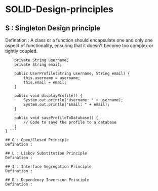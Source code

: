 # SOLID-Design-principles
## S : Singleton Design principle
Defination :
    A class or a function should encapsulate one and only one aspect of functionality, ensuring that it doesn't become too complex or           tightly coupled.
``` class UserProfile {
    private String username;
    private String email;

    public UserProfile(String username, String email) {
        this.username = username;
        this.email = email;
    }

    public void displayProfile() {
        System.out.println("Username: " + username);
        System.out.println("Email: " + email);
    }

    public void saveProfileToDatabase() {
        // Code to save the profile to a database
    }
} ```

## O : Open/Closed Principle 
Defination :

## L : Liskov Substitution Principle
Defination :

## I : Interface Segregation Principle
Defination :

## D : Dependency Inversion Principle
Defination :

